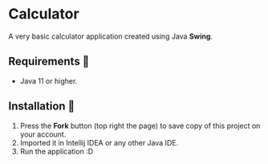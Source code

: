 # Calculator
A very basic calculator application created using Java **Swing**. 



## Requirements 🔧
* Java 11 or higher.

## Installation 🔌
1. Press the **Fork** button (top right the page) to save copy of this project on your account.
2. Imported it in Intellij IDEA or any other Java IDE.
3. Run the application :D

